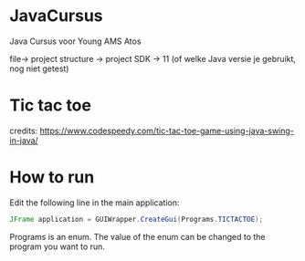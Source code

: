 # JavaCursus
Java Cursus voor Young AMS Atos


file->  project structure -> project SDK -> 11 (of welke Java versie je gebruikt, nog niet getest)


# Tic tac toe
credits:
https://www.codespeedy.com/tic-tac-toe-game-using-java-swing-in-java/

# How to run

Edit the following line in the main application:
```java
JFrame application = GUIWrapper.CreateGui(Programs.TICTACTOE); 
```

Programs is an enum. The value of the enum can be changed to the program you want to run.
